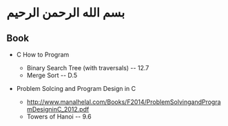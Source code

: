 #  بسم الله الرحمن الرحيم

## Book
- C How to Program 
  - Binary Search Tree (with traversals) -- 12.7
  - Merge Sort -- D.5 

- Problem Solcing and Program Design in C
  - http://www.manalhelal.com/Books/F2014/ProblemSolvingandProgramDesigninC_2012.pdf
  - Towers of Hanoi -- 9.6
